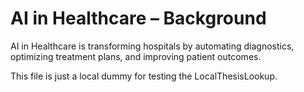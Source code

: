 # AI in Healthcare – Background

AI in Healthcare is transforming hospitals by automating diagnostics, 
optimizing treatment plans, and improving patient outcomes.

This file is just a local dummy for testing the LocalThesisLookup.
